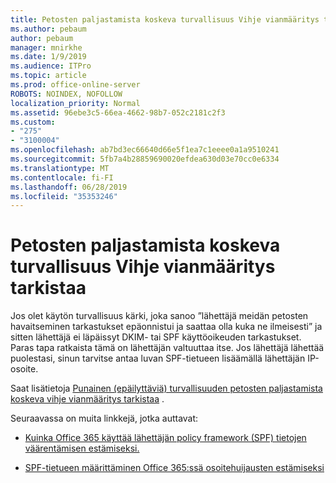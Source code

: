 ```yaml
---
title: Petosten paljastamista koskeva turvallisuus Vihje vianmääritys tarkistaa
ms.author: pebaum
author: pebaum
manager: mnirkhe
ms.date: 1/9/2019
ms.audience: ITPro
ms.topic: article
ms.prod: office-online-server
ROBOTS: NOINDEX, NOFOLLOW
localization_priority: Normal
ms.assetid: 96ebe3c5-66ea-4662-98b7-052c2181c2f3
ms.custom:
- "275"
- "3100004"
ms.openlocfilehash: ab7bd3ec66640d66e5f1ea7c1eeee0a1a9510241
ms.sourcegitcommit: 5fb7a4b28859690020efdea630d03e70cc0e6334
ms.translationtype: MT
ms.contentlocale: fi-FI
ms.lasthandoff: 06/28/2019
ms.locfileid: "35353246"
---
```

# <a name="troubleshooting-the-safety-tip-for-fraud-detection-checks"></a>Petosten paljastamista koskeva turvallisuus Vihje vianmääritys tarkistaa

Jos olet käytön turvallisuus kärki, joka sanoo ”lähettäjä meidän petosten havaitseminen tarkastukset epäonnistui ja saattaa olla kuka ne ilmeisesti” ja sitten lähettäjä ei läpäissyt DKIM- tai SPF käyttöoikeuden tarkastukset. Paras tapa ratkaista tämä on lähettäjän valtuuttaa itse. Jos lähettäjä lähettää puolestasi, sinun tarvitse antaa luvan SPF-tietueen lisäämällä lähettäjän IP-osoite.
  
Saat lisätietoja [Punainen (epäilyttäviä) turvallisuuden petosten paljastamista koskeva vihje vianmääritys tarkistaa](https://blogs.msdn.microsoft.com/tzink/2016/11/02/troubleshooting-the-red-suspicious-safety-tip-for-fraud-detection-checks/) .
  
Seuraavassa on muita linkkejä, jotka auttavat:
  
- [Kuinka Office 365 käyttää lähettäjän policy framework (SPF) tietojen väärentämisen estämiseksi.](https://docs.microsoft.com/office365/SecurityCompliance/how-office-365-uses-spf-to-prevent-spoofing)

- [SPF-tietueen määrittäminen Office 365:ssä osoitehuijausten estämiseksi](https://docs.microsoft.com/office365/SecurityCompliance/set-up-spf-in-office-365-to-help-prevent-spoofing)
